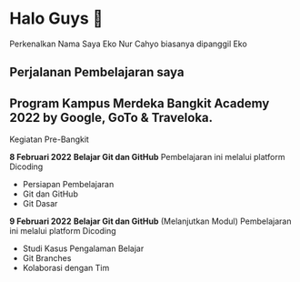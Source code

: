 # Halo Guys 👋

Perkenalkan Nama Saya Eko Nur Cahyo
biasanya dipanggil Eko

## Perjalanan Pembelajaran saya

## Program Kampus Merdeka Bangkit Academy 2022 by Google, GoTo & Traveloka.
Kegiatan Pre-Bangkit

**8 Februari 2022**
**Belajar Git dan GitHub**
Pembelajaran ini melalui platform Dicoding
- Persiapan Pembelajaran
- Git dan GitHub
- Git Dasar

**9 Februari 2022**
**Belajar Git dan GitHub** (Melanjutkan Modul)
Pembelajaran ini melalui platform Dicoding
- Studi Kasus Pengalaman Belajar
- Git Branches
- Kolaborasi dengan Tim

